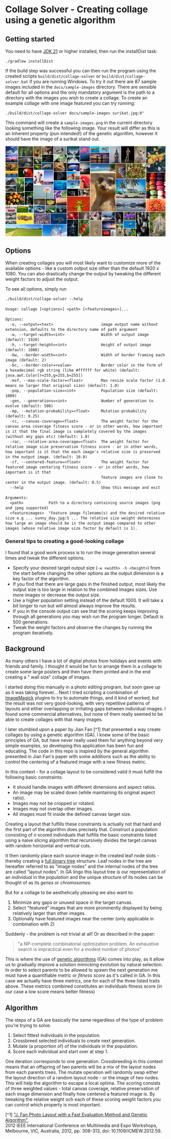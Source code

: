 # Collage Solver - Creating collage using a genetic algorithm

## Getting started

You need to have [JDK 21](https://openjdk.org/) or higher installed, then run the installDist task:

```
./gradlew installDist
```

If the build step was successful you can then run the program using the created scripts ```build/dist/collage-solver```
or ```build/dist/collage-solver.bat``` if
you are running Windows. To try it out there are 87 sample images included in the ```docs/sample-images```  directory.
There are sensible default for all options and the only mandatory argument is the path to a directory
with the images you wish to create a collage. To create an example collage with one image featured you can try running:

```
./build/dist/collage-solver docs/sample-images surikat.jpg:8"
```

This command will create a  ```sample-images.png``` in the current directory looking something like the following image.
Your result will differ as this is an inherent property (pun intended!) of the genetic algorithm, however it should have the image of a
surikat stand out.

![Sample image output of collage-solver](docs/test-collage-output.png)

## Options

When creating collages you will most likely want to customize more of the available options - like a custom output size other
than the default 1920 x 1080. You can also drastically change the output by tweaking the different weight factors to adjust the output.

To see all options, simply run

```
./build/dist/collage-solver --help

Usage: collage [<options>] <path> [<featureimages>]...

Options:
  -o, --output=<text>                     image output name without extension, defaults to the directory name of path argument
  -w, --target-width=<int>                Width of output image (default: 1920)
  -h, --target-height=<int>               Height of output image (default: 1080)
  -bw, --border-width=<int>               Width of border framing each image (default: 2)
  -bc, --border-color=<value>             Border color in the form of a hexadecimal rgb string (like #ffffff for white) (default: java.awt.Color[r=255,g=255,b=255])
  -msf, --max-scale-factor=<float>        Max resize scale factor (1.0 means no larger that original size) (default: 1.0)
  -pop, --population-size=<int>           Population size (default: 1000)
  -gen, --generations=<int>               Number of generation to evolve (default: 500)
  -mp, --mutation-probability=<float>     Mutation probability (default: 0.25)
  -cc, --canvas-coverage=<float>          The weight factor for the canvas area coverage fitness score - or in other words, how important is it that the final image is completely covered by the images (without any gaps etc) (default: 1.0)
  -rac, --relative-area-coverage=<float>  The weight factor for relative image size preservation fitness score - or in other words, how important is it that the each image's relative size is preserved in the output image. (default: 10.0)
  -cf, --centered-feature=<float>         The weight factor for featured image centering fitness score - or in other words, how important is it that
                                          feature images are close to center in the output image. (default: 0.5)
  --help                                  Show this message and exit

Arguments:
  <path>           Path to a directory containing source images (png and jpeg supported)
  <featureimages>  "Feature image filename(s) and the desired relative size e.g ... sunny_day.jpg:5 ... The relative size weight determines how large an image should be in the output image compared to other images (whose relative image size factor by default is 1).
```

### General tips to creating a good-looking collage

I found that a good work process is to run the image generation several times and tweak the different options.

- Specify your desired target output size (```-w <width> -h <height>```) from the start before changing the other options as the output
  dimension is a key factor of the algorithm.
- If you find that there are large gaps in the finished output, most likely the output size is too large in relation to the combined images
  sizes. Use more images or decrease the output size.
- Use a higher population setting instead of the default 1000. It will take a bit longer to run but will almost always improve the results.
- If you in the console output can see that the scoring keeps improving through all generations you may wish run the program longer. Default
  is 500 generations.
- Tweak the weight factors and observe the changes by running the program iteratively.

## Background

As many others I have a lot of digital photos from holidays and events with friends and family.
I thought it would be fun to arrange them in a collage to create some large posters and then have them printed and in the end creating a "
wall size" collage of images.

I started doing this manually in a photo editing program, but soon gave up as it was taking forever...
Next I tried scripting a combination of [ImageMagick](https://imagemagick.org/) plugins to try to automate things, and it kind of worked,
but the result was not
very good-looking, with very repetitive patterns of layouts and either overlapping or irritating gaps between individual images.
I found some commercial alternatives, but none of them really seemed to be able to create collages with that many images.

I later stumbled upon a paper by Jian Fan [^1] that presented a way create collages by using a genetic algorithm (GA). I knew some of the
basic principles of GA, but have never
really used them for anything beyond very simple examples, so developing this application has been fun and educating.
The code in this repo is inspired by the general algorithm presented in Jian Fan's paper with some additions such as the ability to control
the centering of a featured image with a new fitness metric.

In this context - for a collage layout to be considered valid it must fulfill the following basic constraints:

- It should handle images with different dimensions and aspect ratios.
- An image may be scaled down (while maintaining its original aspect ratio).
- Images may not be cropped or rotated.
- Images may not overlap other images.
- All images must fit inside the defined canvas target size.

Creating a layout that fulfills these constraints is actually not that hard and the first part of the algorithm does precisely that.
Construct a population consisting of *n* scored individuals that fulfills the basic constraints listed using a naive slicing algorithm that
recursively divides the target canvas with random horizontal and vertical cuts.

It then randomly place each source image in the created leaf node slots - thereby creating a [full binary tree](https://en.wikipedia.org/wiki/Binary_tree)
structure.
Leaf nodes in the tree are hereafter referred to as "image nodes" and the internal nodes of the tree are called "layout nodes".
In GA lingo this layout tree is our representation of an *individual* in the *population* and the unique structure of its nodes can be thought of as its
*genes* or *chromosomes*.

But for a collage to be aesthetically pleasing we also want to:

1. Minimize any gaps or unused space in the target canvas.
2. Select "featured" images that are more prominently displayed by being relatively larger than other images.
3. Optionally have featured images near the center (only applicable in combination with 2)

Suddenly - the problem is not trivial at all! Or as described in the paper:
> "a NP-complete combinatorial optimization problem. An
> exhaustive search is impractical even for a modest number of photos"

This is where the use of [genetic algorithms](https://en.wikipedia.org/wiki/Genetic_algorithm) (GA) comes into play, as it allow us to
gradually improve a solution mimicking evolution by natural selection. In order to select parents to be allowed to spawn the next generation
me must have a quantifiable metric or *fitness score* as it's called in GA. In this case we actually have three metrics, one for each of the
three listed traits above.
These metrics combined constitutes an individuals fitness score (in our case a low score means better fitness)

## Algorithm

The steps of a GA are basically the same regardless of the type of problem you're trying to solve.

1. Select fittest individuals in the population.
2. Crossbreed selected individuals to create next generation.
3. Mutate (a proportion of) of the individuals in the population.
4. Score each individual and start over at step 1.

One iteration corresponds to one generation. Crossbreeding in this context means that an offspring
of two parents will be a mix of the layout nodes from each parents trees. The mutate operation will randomly swap either the layout
direction of a random layout node - or the image of two nodes. This will help the algorithm to escape a local optima.
The scoring consists of three weighted values - total canvas coverage, relative preservation of each image dimension and
finally how centered a featured image is. By tweaking the relative weight och each of these scoring weight factors you can control which
property is most important.

[^1]  ["J. Fan,Photo Layout with a Fast Evaluation Method and Genetic Algorithm"](https://ieeexplore.ieee.org/document/6266273),  
2012 IEEE International Conference on Multimedia and Expo Workshops, Melbourne, VIC, Australia, 2012, pp. 308-313,
doi: 10.1109/ICMEW.2012.59.



